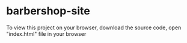 # barbershop-site
To view this project on your browser, download the source code, open "index.html" file in your browser  
